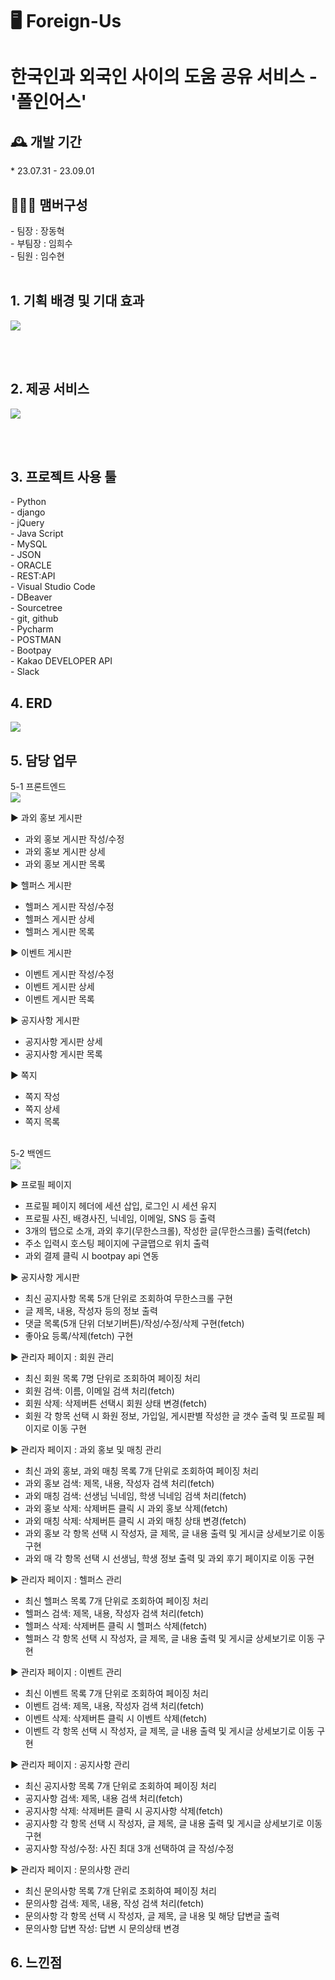 # 🖥️ Foreign-Us

<h1>한국인과 외국인 사이의 도움 공유 서비스 - '폴인어스'</h1>
<h2>🕰️ 개발 기간</h2>
* 23.07.31 - 23.09.01<br>
<h2>🧑‍🤝‍🧑 맴버구성</h2>
 - 팀장  : 장동혁<br>
 - 부팀장 : 임희수<br>
 - 팀원 : 임수현<br>

<br>
<h2>1. 기획 배경 및 기대 효과</h2>
<img src="https://github.com/ss00-coder/study-django/assets/129861795/1de2a62a-2ca9-4eb9-8ad6-49d8b4818f89">

<br><br>

<h2>2. 제공 서비스</h2>
<img src="https://github.com/ss00-coder/study-django/assets/129861795/9c90091f-8527-478b-ab5a-d80914948e5f">

<br><br>

<h2>3. 프로젝트 사용 툴</h2>
- Python<br>
- django<br>
- jQuery<br>
- Java Script<br>
- MySQL<br>
- JSON<br>
- ORACLE<br>
- REST:API<br>
- Visual Studio Code<br>
- DBeaver<br>
- Sourcetree<br>
- git, github<br>
- Pycharm<br>
- POSTMAN<br>
- Bootpay<br>
- Kakao DEVELOPER API<br>
- Slack<br>

<h2>4. ERD</h2>
<img src="https://github.com/ss00-coder/study-django/assets/129861795/3d84b53b-a103-4ca5-b337-57e9e1c80fdf">

 
<h2>5. 담당 업무</h2>
5-1 프론트엔드<br>
<img src="https://github.com/ss00-coder/study-django/assets/129861795/b47031c0-de1f-4951-9b60-206a44c916bc">

▶ 과외 홍보 게시판
- 과외 홍보 게시판 작성/수정
- 과외 홍보 게시판 상세
- 과외 홍보 게시판 목록

▶ 헬퍼스 게시판
- 헬퍼스 게시판 작성/수정
- 헬퍼스 게시판 상세
- 헬퍼스 게시판 목록

▶ 이벤트 게시판
- 이벤트 게시판 작성/수정
- 이벤트 게시판 상세
- 이벤트 게시판 목록

▶ 공지사항 게시판
- 공지사항 게시판 상세
- 공지사항 게시판 목록

▶ 쪽지
- 쪽지 작성
- 쪽지 상세
- 쪽지 목록

<br>
5-2 백엔드<br>
<img src="https://github.com/ss00-coder/study-django/assets/129861795/cdf7783c-7324-4712-87d5-cc58220ee284">


▶ 프로필 페이지
- 프로필 페이지 헤더에 세션 삽입, 로그인 시 세션 유지
- 프로필 사진, 배경사진, 닉네임, 이메일, SNS 등 출력
- 3개의 탭으로 소개, 과외 후기(무한스크롤), 작성한 글(무한스크롤) 출력(fetch)
- 주소 입력시 호스팅 페이지에 구글맵으로 위치 출력
- 과외 결제 클릭 시 bootpay api 연동

▶ 공지사항 게시판
- 최신 공지사항 목록 5개 단위로 조회하여 무한스크롤 구현
- 글 제목, 내용, 작성자 등의 정보 출력
- 댓글 목록(5개 단위 더보기버튼)/작성/수정/삭제 구현(fetch)
- 좋아요 등록/삭제(fetch) 구현

▶ 관리자 페이지 : 회원 관리
- 최신 회원 목록 7명 단위로 조회하여 페이징 처리
- 회원 검색: 이름, 이메일 검색 처리(fetch)
- 회원 삭제: 삭제버튼 선택시 회원 상태 변경(fetch)
- 회원 각 항목 선택 시 화원 정보, 가입일, 게시판별 작성한 글 갯수 출력 및 프로필 페이지로 이동 구현

▶ 관리자 페이지 : 과외 홍보 및 매칭 관리
- 최신 과외 홍보, 과외 매칭 목록 7개 단위로 조회하여 페이징 처리
- 과외 홍보 검색: 제목, 내용, 작성자 검색 처리(fetch)
- 과외 매칭 검색: 선생님 닉네임, 학생 닉네임 검색 처리(fetch)
- 과외 홍보 삭제: 삭제버튼 클릭 시 과외 홍보 삭제(fetch)
- 과외 매칭 삭제: 삭제버튼 클릭 시 과외 매칭 상태 변경(fetch)
- 과외 홍보 각 항목 선택 시 작성자, 글 제목, 글 내용 출력 및 게시글 상세보기로 이동 구현
- 과외 매 각 항목 선택 시 선생님, 학생 정보 출력 및 과외 후기 페이지로 이동 구현

▶ 관리자 페이지 : 헬퍼스 관리
- 최신 헬퍼스 목록 7개 단위로 조회하여 페이징 처리
- 헬퍼스 검색: 제목, 내용, 작성자 검색 처리(fetch)
- 헬퍼스 삭제: 삭제버튼 클릭 시 헬퍼스 삭제(fetch)
- 헬퍼스 각 항목 선택 시 작성자, 글 제목, 글 내용 출력 및 게시글 상세보기로 이동 구현

▶ 관리자 페이지 : 이벤트 관리
- 최신 이벤트 목록 7개 단위로 조회하여 페이징 처리
- 이벤트 검색: 제목, 내용, 작성자 검색 처리(fetch)
- 이벤트 삭제: 삭제버튼 클릭 시 이벤트 삭제(fetch)
- 이벤트 각 항목 선택 시 작성자, 글 제목, 글 내용 출력 및 게시글 상세보기로 이동 구현

▶ 관리자 페이지 : 공지사항 관리
- 최신 공지사항 목록 7개 단위로 조회하여 페이징 처리
- 공지사항 검색: 제목, 내용 검색 처리(fetch)
- 공지사항 삭제: 삭제버튼 클릭 시 공지사항 삭제(fetch)
- 공지사항 각 항목 선택 시 작성자, 글 제목, 글 내용 출력 및 게시글 상세보기로 이동 구현
- 공지사항 작성/수정: 사진 최대 3개 선택하여 글 작성/수정

▶ 관리자 페이지 : 문의사항 관리
- 최신 문의사항 목록 7개 단위로 조회하여 페이징 처리
- 문의사항 검색: 제목, 내용, 작성 검색 처리(fetch)
- 문의사항 각 항목 선택 시 작성자, 글 제목, 글 내용 및 해당 답변글 출력
- 문의사항 답변 작성: 답변 시 문의상태 변경


<h2>6. 느낀점</h2>
<br><br>
